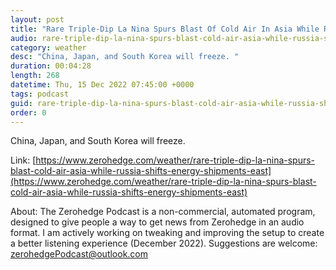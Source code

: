 ```yaml
---
layout: post
title: "Rare Triple-Dip La Nina Spurs Blast Of Cold Air In Asia While Russia Shifts Energy Shipments East"
audio: rare-triple-dip-la-nina-spurs-blast-cold-air-asia-while-russia-shifts-energy-shipments-east-0
category: weather
desc: "China, Japan, and South Korea will freeze. "
duration: 00:04:28
length: 268
datetime: Thu, 15 Dec 2022 07:45:00 +0000
tags: podcast
guid: rare-triple-dip-la-nina-spurs-blast-cold-air-asia-while-russia-shifts-energy-shipments-east-0
order: 0
---
```

China, Japan, and South Korea will freeze. 

Link: [https://www.zerohedge.com/weather/rare-triple-dip-la-nina-spurs-blast-cold-air-asia-while-russia-shifts-energy-shipments-east](https://www.zerohedge.com/weather/rare-triple-dip-la-nina-spurs-blast-cold-air-asia-while-russia-shifts-energy-shipments-east)

About: The Zerohedge Podcast is a non-commercial, automated program, designed to give people a way to get news from Zerohedge in an audio format.  I am actively working on tweaking and improving the setup to create a better listening experience (December 2022).  Suggestions are welcome: [zerohedgePodcast@outlook.com](mailto:zerohedgePodcast@outlook.com)